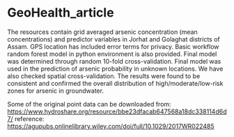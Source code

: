 # GeoHealth_article

The resources contain grid averaged arsenic concentration (mean concentrations) and predictor variables in Jorhat and Golaghat districts of Assam. GPS location has included error terms for privacy. Basic workflow random forest model in python environment is also provided. Final model was determined through random 10-fold cross-validation. Final model was used in the prediction of arsenic probability in unknown locations. We have also checked spatial cross-validation. The results were found to be consistent and confirmed the overall distribution of high/moderate/low-risk zones for arsenic in groundwater.

Some of the original point data can be downloaded from: https://www.hydroshare.org/resource/bbe23dfacab647568a18dc338114d6d7/
reference: https://agupubs.onlinelibrary.wiley.com/doi/full/10.1029/2017WR022485

